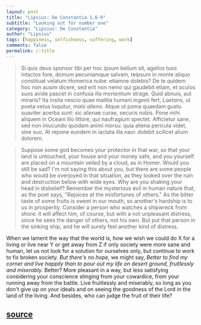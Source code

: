 ```yaml
---
layout: post
title: "Lipsius: De Constantia 1.6-9"
subtitle: "Looking out for number one"
category: "Lipsius: De Constantia"
author: "Lipsius"
tags: [happiness, selfishness, suffering, work]
comments: false
permalink: /:title
---
```


> Si quis deus sponsor tibi per hoc ipsum bellum sit, agellos tuos intactos fore, domum pecuniamque salvam, teipsum in monte aliquo constituat velatum Homerica nube: etiamne dolebis? De te quidem hoc non ausim dicere, sed erit non nemo qui gaudebit etiam, et oculos suos avide pascet in confusa illa morientium strage. Quid abnuis, aut miraris? Ita insita nescio quae malitia humani ingenii fert, *Laetans,* ut poeta vetus loquitur, *malo alieno.* Atque ut poma quaedam gustu suaviter acerba sunt: sic alienae curae, securis nobis. Pone mihi aliquem in Oceani illo littore, qui naufragium spectet. Afficietur sane, sed non iniucundo quodam animi morsu: quia aliena pericula videt, sine suo. At repone eundem in iactata illa navi: dolebit scilicet alium dolorem.

> Suppose some god becomes your protector in that war, so that your land is untouched, your house and your money safe, and you yourself are placed on a mountain veiled by a cloud, as in Homer. Would you still be sad? I'm not saying this about you, but there are some people who would be overjoyed in that situation, as they looked over the ruin and destruction below with wide eyes. Why are you shaking your head in disbelief? Remember the mysterious evil in human nature that, as the poet says, "Rejoices at the misfortunes of others." As the bitter taste of some fruits is sweet in our mouth, so another's hardship is to us in prosperity. Consider a person who watches a shipwreck from shore: it will affect him, of course, but with a not unpleasant distress, since he sees the danger of others, not his own. But put that person in the sinking ship, and he will surely feel another kind of distress.

When we lament the way that the world is, how we wish we could do X for a living or live near Y or get away from Z if only society were more sane and human, let us not look for a solution for ourselves only, but continue to work to fix broken society. *But there's no hope,* we might say, *Better to find my corner and live happily than to pour out my life on desert ground, fruitlessly and miserably.* Better? More pleasant in a way, but less satisfying considering your conscience stinging from your cowardice, from your running away from the battle. Live fruitlessly and miserably, so long as you don't give up on your ideals and on seeing the goodness of the Lord in the land of the living. And besides, who can judge the fruit of their life?

<h2 class="post-source"><a href="https://books.google.com/books?id=ZmpSAAAAcAAJ&pg=PA14"><i class="fas fa-book" aria-hidden="true"></i> source</a></h2>